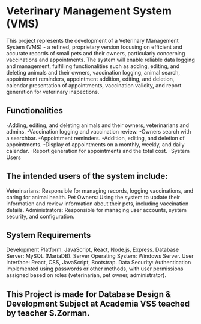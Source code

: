 # Veterinary Management System (VMS)
This project represents the development of a Veterinary Management System (VMS) - a refined, proprietary version focusing on efficient and accurate records of small pets and their owners, particularly concerning vaccinations and appointments. The system will enable reliable data logging and management, fulfilling functionalities such as adding, editing, and deleting animals and their owners, vaccination logging, animal search, appointment reminders, appointment addition, editing, and deletion, calendar presentation of appointments, vaccination validity, and report generation for veterinary inspections.

## Functionalities
-Adding, editing, and deleting animals and their owners, veterinarians and admins.
-Vaccination logging and vaccination review.
-Owners search with a searchbar.
-Appointment reminders.
-Addition, editing, and deletion of appointments.
-Display of appointments on a monthly, weekly, and daily calendar.
-Report generation for appointments and the total cost.
-System Users

## The intended users of the system include:

Veterinarians: Responsible for managing records, logging vaccinations, and caring for animal health.
Pet Owners: Using the system to update their information and review information about their pets, including vaccination details.
Administrators: Responsible for managing user accounts, system security, and configuration.

## System Requirements
Development Platform: JavaScript, React, Node.js, Express.
Database Server: MySQL (MariaDB).
Server Operating System: Windows Server.
User Interface: React, CSS, JavaScript, Bootstrap.
Data Security: Authentication implemented using passwords or other methods, with user permissions assigned based on roles (veterinarian, pet owner, administrator).

## This Project is made for Database Design & Development Subject at Academia VSS teached by teacher S.Zorman.
